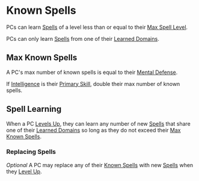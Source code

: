 # Known Spells

PCs can learn [Spells](../../Spells.md) of a level less than or equal to their [Max Spell Level](../../Spells/Spell%20Level.md#Max%20Spell%20Level).

PCs can only learn [Spells](../../Spells.md) from one of their [Learned Domains](Learned%20Domains.md).

## Max Known Spells

A PC's max number of known spells is equal to their [Mental Defense](../../../Player%20Characters/Derived%20Statistics/Mental%20Defense.md).

If [Intelligence](../../../Player%20Characters/The%20Ability%20Scores/Intelligence.md) is their [Primary Skill](../../../Player%20Characters/Backgrounds/Primary%20Skill.md), double their max number of known spells.

## Spell Learning

When a PC [Levels Up](../../../Player%20Characters/Derived%20Statistics/Level.md#Level%20Up), they can learn any number of new [Spells](../../Spells.md) that share one of their [Learned Domains](Learned%20Domains.md) so long as they do not exceed their [Max Known Spells](Known%20Spells.md#Max%20Known%20Spells).

### Replacing Spells

*Optional*
A PC may replace any of their [Known Spells](Known%20Spells.md) with new [Spells](../../Spells.md) when they [Level Up](../../../Player%20Characters/Derived%20Statistics/Level.md#Level%20Up).
